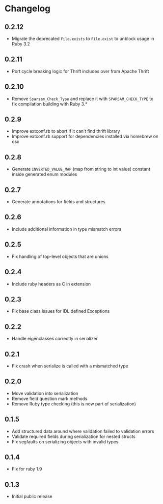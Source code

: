 # Changelog

## 0.2.12

- Migrate the deprecated `File.exists` to `File.exist` to unblock usage in Ruby 3.2

## 0.2.11

- Port cycle breaking logic for Thrift includes over from Apache Thrift

## 0.2.10

- Remove `Sparsam_Check_Type` and replace it with `SPARSAM_CHECK_TYPE` to fix compilation building with Ruby 3.*

## 0.2.9

- Improve extconf.rb to abort if it can't find thrift library
- Improve extconf.rb support for dependencies installed via homebrew on osx

## 0.2.8

- Generate `INVERTED_VALUE_MAP` (map from string to int value) constant inside generated enum modules

## 0.2.7

- Generate annotations for fields and structures

## 0.2.6

- Include additional information in type mismatch errors

## 0.2.5

- Fix handling of top-level objects that are unions

## 0.2.4

- Include ruby headers as C in extension

## 0.2.3

- Fix base class issues for IDL defined Exceptions

## 0.2.2

- Handle eigenclasses correctly in serializer

## 0.2.1

- Fix crash when serialize is called with a mismatched type

## 0.2.0

- Move validation into serialization
- Remove field question mark methods
- Remove Ruby type checking (this is now part of serialization)

## 0.1.5

- Add structured data around where validation failed to validation errors
- Validate required fields during serialization for nested structs
- Fix segfaults on serializing objects with invalid types

## 0.1.4

- Fix for ruby 1.9

## 0.1.3

- Initial public release
